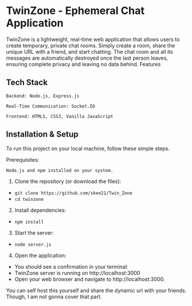 # **TwinZone - Ephemeral Chat Application**

TwinZone is a lightweight, real-time web application that allows users to create temporary, private chat rooms. Simply create a room, share the unique URL with a friend, and start chatting. The chat room and all its messages are automatically destroyed once the last person leaves, ensuring complete privacy and leaving no data behind.
Features

## **Tech Stack**

    Backend: Node.js, Express.js

    Real-Time Communication: Socket.IO

    Frontend: HTML5, CSS3, Vanilla JavaScript

## **Installation & Setup**

To run this project on your local machine, follow these simple steps.

Prerequisites:

    Node.js and npm installed on your system.

1. Clone the repository (or download the files):
- ```git clone https://github.com/skee21/Twin_Zone```
- ```cd twinzone```

2. Install dependencies:
- ```npm install```

3. Start the server:
- ```node server.js```

4. Open the application:
- You should see a confirmation in your terminal:
- TwinZone server is running on http://localhost:3000
- Open your web browser and navigate to http://localhost:3000.

You can self host this yourself and share the dynamic url with your friends. Though, I am not gonna cover that part.